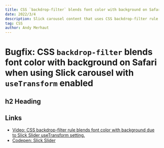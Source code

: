 ```yaml
---
title: CSS `backdrop-filter` blends font color with background on Safari when using Slick carousel with `useTransform` enabled
date: 2022/3/4
description: Slick carousel content that uses CSS backdrop-filter rule blends font color with background due to Slick's useTransform setting.
tag: CSS
author: Andy Merhaut
---
```


# Bugfix: CSS `backdrop-filter` blends font color with background on Safari when using Slick carousel with `useTransform` enabled

## h2 Heading



## Links

- [Video: CSS backdrop-filter rule blends font color with background due to Slick Slider useTransform setting.](https://youtu.be/nxa6PbdOz3Q)
- [Codepen: Slick Slider](https://codepen.io/tagr/pen/GROwYMK)